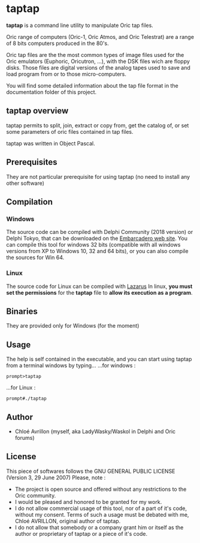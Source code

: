 # taptap
**taptap** is a command line utility to manipulate Oric tap files.

Oric range of computers (Oric-1, Oric Atmos, and Oric Telestrat) are a range of 8 bits computers produced in the 80's.

Oric tap files are the the most common types of image files used for the Oric emulators (Euphoric, Oricutron, ...), with the DSK files wich are floppy disks.
Those files are digital versions of the analog tapes used to save and load program from or to those micro-computers.


You will find some detailed information about the tap file format in the documentation folder of this project.
## taptap overview
taptap permits to split, join, extract or copy from, get the catalog of, or set some parameters of oric files contained in tap files.

taptap was written in Object Pascal.

## Prerequisites
They are not particular prerequisite for using taptap (no need to install any other software)

## Compilation
### Windows
The source code can be compiled with Delphi Community (2018 version) or Delphi Tokyo, that can be downloaded on the [Embarcadero web site](https://www.embarcadero.com/products/delphi/starter).
You can compile this tool for windows 32 bits (compatible with all windows versions from XP to Windows 10, 32 and 64 bits), or you can also compile the sources for Win 64.
### Linux
The source code for Linux can be compiled with [Lazarus](https://www.lazarus-ide.org/)
In linux, **you must set the permissions** for the **taptap** file to **allow its execution as a program**.

## Binaries
They are provided only for Windows (for the moment)

## Usage
The help is self contained in the executable, and you can start using taptap from a terminal windows by typing...
...for windows :
```
prompt>taptap
```

...for Linux :
```
prompt#./taptap
```

## Author
* Chloé Avrillon (myself, aka LadyWasky/Waskol in Delphi and Oric forums)

## License
This piece of softwares follows the GNU GENERAL PUBLIC LICENSE (Version 3, 29 June 2007)
Please, note : 
* The project is open source and offered without any restrictions to the Oric community.
* I would be pleased and honored to be granted for my work.
* I do not allow commercial usage of this tool, nor of a part of it's code, without my consent. Terms of such a usage must be debated with me, Chloé AVRILLON, original author of taptap.
* I do not allow that somebody or a company grant him or itself as the author or proprietary of taptap or a piece of it's code.
 



 
